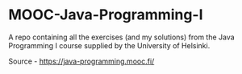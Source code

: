 # MOOC-Java-Programming-I

A repo containing all the exercises (and my solutions) from the Java Programming I course supplied by the University of Helsinki.

Source - https://java-programming.mooc.fi/
